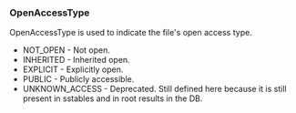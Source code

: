 ### OpenAccessType
OpenAccessType is used to indicate the file's open access type.

- NOT_OPEN - Not open.
- INHERITED - Inherited open.
- EXPLICIT - Explicitly open.
- PUBLIC - Publicly accessible.
- UNKNOWN_ACCESS - Deprecated. Still defined here because it is still present in sstables
 and in root results in the DB.
